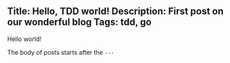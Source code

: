 Title: Hello, TDD world!
Description: First post on our wonderful blog
Tags: tdd, go
---
Hello world!

The body of posts starts after the `---`
